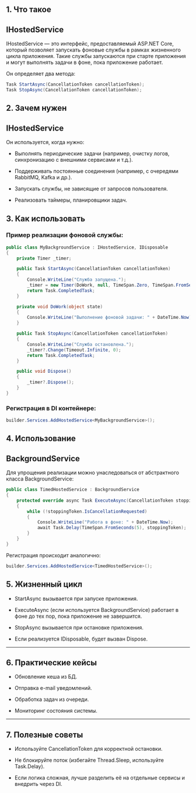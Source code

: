 ## **1. Что такое** 

## **IHostedService**

  

IHostedService — это интерфейс, предоставляемый ASP.NET Core, который позволяет запускать фоновые службы в рамках жизненного цикла приложения. Такие службы запускаются при старте приложения и могут выполнять задачи в фоне, пока приложение работает.

  

Он определяет два метода:

``` csharp
Task StartAsync(CancellationToken cancellationToken);
Task StopAsync(CancellationToken cancellationToken);
```

## **2. Зачем нужен** 

## **IHostedService**

  

Он используется, когда нужно:

- Выполнять периодические задачи (например, очистку логов, синхронизацию с внешними сервисами и т.д.).
    
- Поддерживать постоянные соединения (например, с очередями RabbitMQ, Kafka и др.).
    
- Запускать службы, не зависящие от запросов пользователя.
    
- Реализовать таймеры, планировщики задач.

## **3. Как использовать**

  

### **Пример реализации фоновой службы:**

``` csharp
public class MyBackgroundService : IHostedService, IDisposable
{
    private Timer _timer;

    public Task StartAsync(CancellationToken cancellationToken)
    {
        Console.WriteLine("Служба запущена.");
        _timer = new Timer(DoWork, null, TimeSpan.Zero, TimeSpan.FromSeconds(5));
        return Task.CompletedTask;
    }

    private void DoWork(object state)
    {
        Console.WriteLine("Выполнение фоновой задачи: " + DateTime.Now);
    }

    public Task StopAsync(CancellationToken cancellationToken)
    {
        Console.WriteLine("Служба остановлена.");
        _timer?.Change(Timeout.Infinite, 0);
        return Task.CompletedTask;
    }

    public void Dispose()
    {
        _timer?.Dispose();
    }
}
```

### **Регистрация в DI контейнере:**

``` csharp
builder.Services.AddHostedService<MyBackgroundService>();
```

## **4. Использование** 

## **BackgroundService**

  

Для упрощения реализации можно унаследоваться от абстрактного класса BackgroundService:

``` csharp
public class TimedHostedService : BackgroundService
{
    protected override async Task ExecuteAsync(CancellationToken stoppingToken)
    {
        while (!stoppingToken.IsCancellationRequested)
        {
            Console.WriteLine("Работа в фоне: " + DateTime.Now);
            await Task.Delay(TimeSpan.FromSeconds(5), stoppingToken);
        }
    }
}
```

Регистрация происходит аналогично:

``` csharp
builder.Services.AddHostedService<TimedHostedService>();
```

## **5. Жизненный цикл**

- StartAsync вызывается при запуске приложения.
    
- ExecuteAsync (если используется BackgroundService) работает в фоне до тех пор, пока приложение не завершится.
    
- StopAsync вызывается при остановке приложения.
    
- Если реализуется IDisposable, будет вызван Dispose.
    

---

## **6. Практические кейсы**

- Обновление кеша из БД.
    
- Отправка e-mail уведомлений.
    
- Обработка задач из очереди.
    
- Мониторинг состояния системы.
    

---

## **7. Полезные советы**

- Используйте CancellationToken для корректной остановки.
    
- Не блокируйте поток (избегайте Thread.Sleep, используйте Task.Delay).
    
- Если логика сложная, лучше разделить её на отдельные сервисы и внедрить через DI.